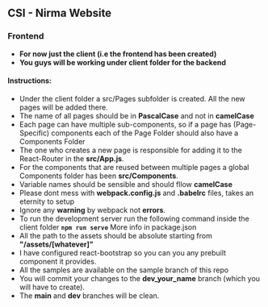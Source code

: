 ## CSI - Nirma Website

### Frontend
- **For now just the client (i.e the frontend has been created)**
- **You guys will be working under client folder for the backend**

#### Instructions:
- Under the client folder a src/Pages subfolder is created. All the new pages will be added there.
- The name of all pages  should be in **PascalCase** and not in **camelCase**
- Each page can have multiple sub-components, so if a page has (Page-Specific) components each of the Page Folder should also have a Components Folder
- The one who creates a new page is responsible for adding it to the React-Router in the **src/App.js**.
- For the components that are reused between multiple pages a global Components folder has been **src/Components**.
- Variable names should be sensible and should fllow **camelCase**
- Please dont mess with **webpack.config.js** and **.babelrc** files, takes an eternity to setup
- Ignore any **warning** by webpack not **errors**.
- To run the development server run the following command inside the client folder
    **`npm run serve`**
    More info in package.json
- All the path to the assets should be absolute starting from **"/assets/[whatever]"** 
- I have configured react-bootstrap so you can you any prebuilt component it provides.
- All the samples are available on the sample branch of this repo
- You will commit your changes to the **dev_your_name** branch (which you will have to create).
- The **main** and **dev** branches will be clean.
